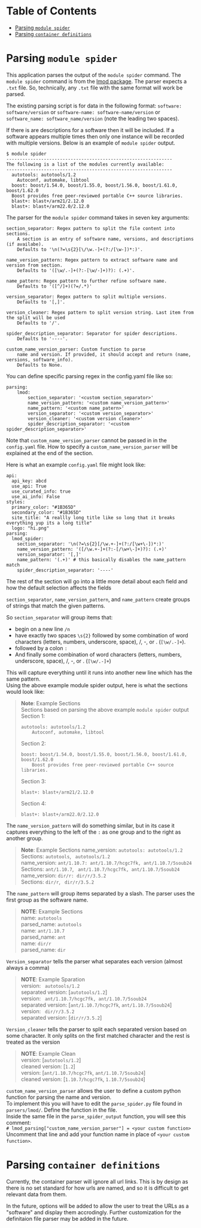 # Table of Contents
- [Parsing `module spider`](#parsing-module-spider)
- [Parsing `container definitions`](#parsing-container-definitions)

# Parsing `module spider`

This application parses the output of the `module spider` command. The `module spider` command is from the [lmod package](https://lmod.readthedocs.io/en/latest/index.html). The parser expects a `.txt` file.
So, technically, any `.txt` file with the same format will work be parsed.

The existing parsing script is for data in the following format: `software: software/version` or `software-name: software-name/version` or `software_name: software_name/version` (note the leading two spaces).

If there is are descriptions for a software then it will be included. If a software appears multiple times then only one instance will be recorded with multiple versions. Below is an example of `module spider` output.

```
$ module spider
--------------------------------------------------------------
The following is a list of the modules currently available:
--------------------------------------------------------------
  autotools: autotools/1.2
    Autoconf, automake, libtool
  boost: boost/1.54.0, boost/1.55.0, boost/1.56.0, boost/1.61.0, boost/1.62.0
  Boost provides free peer-reviewed portable C++ source libraries.
  blast+: blast+/arm21/2.12.0
  blast+: blast+/arm22.0/2.12.0
```

The parser for the `module spider` command takes in seven key arguments:

```
section_separator: Regex pattern to split the file content into sections.
    A section is an entry of software name, versions, and descriptions (if availabe).
    Defaults to '\n(?=\s{2}[\/\w.-]+(?:/[\w-])*:)'.

name_version_pattern: Regex pattern to extract software name and version from section.
    Defaults to '([\w/.-]+(?:-[\w/-]+)?): (.+)'.

name_pattern: Regex pattern to further refine software name.
    Defaults to '([^/]+)(?=/.*)'

version_separator: Regex pattern to split multiple versions.
    Defaults to '[,]'.

version_cleaner: Regex pattern to split version string. Last item from the split will be used
    Defaults to '/'.

spider_description_separator: Separator for spider descriptions.
    Defaults to '----'.

custom_name_version_parser: Custom function to parse
    name and version. If provided, it should accept and return (name, versions, software_info).
    Defaults to None.
```

You can define specific parsing regex in the config.yaml file like so:
```
parsing:
    lmod:
        section_separator: '<custom section_separator>'
        name_version_pattern: '<custom name_version_pattern>'
        name_pattern: '<custom name_patern>'
        version_separator: '<custom version_separator>'
        version_cleaner: '<custom version cleaner>'
        spider_description_separator: '<custom spider_description_separator>'
```
Note that `custom_name_version_parser` cannot be passed in in the `config.yaml` file. How to
specify a `custom_name_version_parser` will be explained at the end of the section.  

Here is what an example `config.yaml` file might look like:
```
api:
  api_key: abcd
  use_api: True
  use_curated_info: true
  use_ai_info: False
styles:
  primary_color: "#1B365D"
  secondary_color: "#1B365D"
  site_title: "A reallly long title like so long that it breaks everything yup its a long title"
  logo: "hi.png"
parsing:
  lmod_spider:
    section_separator: '\n(?=\s{2}[/\w.+-]+(?:/[\w+\-])*:)'
    name_version_pattern: '([/\w.+-]+(?:-[/\w+\-]+)?): (.+)'
    version_separator: '[,]'
    name_pattern: '(.+)' # this basically disables the name_pattern match
    spider_description_separator: '----'
```

The rest of the section will go into a little more detail about each field and how the default selection affects the fields 

`section_separator`, `name_version_pattern`, and `name_pattern` create groups of strings that match the given patterns.

So `section_separator` will group items that:

- begin on a new line `/n`
- have exactly two spaces `\s{2}` followed by some combination of word characters (letters, numbers, underscore, space), /, -, or . (`[\w/.-]+`).
- followed by a colon `:`
- And finally some combination of word characters (letters, numbers, underscore, space), /, -, or . (`[\w/.-]+`)

This will capture everything until it runs into another new line which has the same pattern.  
Using the above example module spider output, here is what the sections would look like:

> **Note**: Example Sections  
> Sections based on parsing the above example `module spider` output  
> Section 1:    
> ```
> autotools: autotools/1.2    
>     Autoconf, automake, libtool
>```  
> Section 2:    
> ```
> boost: boost/1.54.0, boost/1.55.0, boost/1.56.0, boost/1.61.0, boost/1.62.0    
>     Boost provides free peer-reviewed portable C++ source libraries.  
> ```
> Section 3:  
> ```
> blast+: blast+/arm21/2.12.0  
> ```
> Section 4:  
> ```
> blast+: blast+/arm22.0/2.12.0  
> ```

The `name_version_pattern` will do something similar, but in its case it captures everything to the left of the `:` as one group and to the right as another group.
> **Note**: Example Sections
> name_version: `autotools: autotools/1.2`  
> Sections: `autotools`, ` autotools/1.2`  
> name_version: `ant/1.10.7: ant/1.10.7/hcgc7fk, ant/1.10.7/5soub24`  
> Sections: `ant/1.10.7`, ` ant/1.10.7/hcgc7fk, ant/1.10.7/5soub24`  
> name_version: `dir/r: dir/r/3.5.2`  
> Sections: `dir/r`, ` dir/r/3.5.2`  

The `name_pattern` will group items separated by a slash. The parser uses the first group as the software name.
> **NOTE**: Example Sections  
> name: `autotools`  
> parsed_name: `autotools`  
> name: `ant/1.10.7`  
> parsed_name: `ant`  
> name: `dir/r`  
> parsed_name: `dir`  

`Version_separator` tells the parser what separates each version (almost always a comma)
> **NOTE**: Example Sparation  
> version: ` autotools/1.2`  
> separated version: [`autotools/1.2`]  
> version: ` ant/1.10.7/hcgc7fk, ant/1.10.7/5soub24`  
> separated version: [`ant/1.10.7/hcgc7fk`, `ant/1.10.7/5soub24`]  
> version: ` dir/r/3.5.2`  
> separated version: [`dir/r/3.5.2`]  

`Version_cleaner` tells the parser to split each separated version based on some character. It only splits on the first matched character and the rest is treated as the version
> **NOTE**: Example Clean  
> version: [`autotools/1.2`]  
> cleaned version: [`1.2`]  
> version: [`ant/1.10.7/hcgc7fk`, `ant/1.10.7/5soub24`]  
> cleaned version: [`1.10.7/hcgc7fk`, `1.10.7/5soub24`]  

`custom_name_version_parser` allows the user to define a custom python function for parsing the name and version.  
To implement this you will have to edit the `parse_spider.py` file found in `parsers/lmod/`. Define the function in the file.  
Inside the same file in the `parse_spider_output` function, you will see this comment:  
`# lmod_parsing["custom_name_version_parser"] = <your custom function>`  
Uncomment that line and add your function name in place of `<your custom function>`.
# Parsing `container definitions`
Currently, the container parser will ignore all url links. This is by design as there is no set standard for how urls are named, and so it is difficult to get relevant data from them.

In the future, options will be added to allow the user to treat the URLs as a "software" and display them accrodingly.
Further customization for the definitaion file parser may be added in the future.
